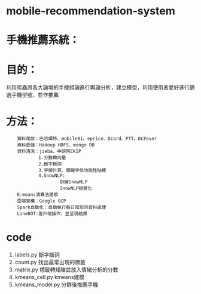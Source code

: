 # mobile-recommendation-system
# 手機推薦系統：
# 目的：
利用爬蟲將各大論壇的手機頻論進行輿論分析，建立模型，利用使用者愛好進行篩選手機型號，並作推薦

# 方法：
        資料爬取：巴哈姆特、mobile01、eprice、Dcard、PTT、DCFever
        資料倉儲：Hadoop HDFS、mongo DB
        資料清洗：jieba、中研院CKIP
                1.分數轉向量
                2.斷字斷詞
                3.字頻計算、關鍵字依功能性貼標
                4.SnowNLP:
                        訓練SnowNLP
                        SnowNLP視覺化
        K-means演算法建模
        雲端架構：Google GCP
        Spark自動化：自動執行每日爬取的資料處理
        LineBOT:客戶端操作，並呈現結果

# code 
1.  labels.py
	斷字斷詞
2. count.py
	找出最常出現的標籤
3. matrix.py
	標籤轉矩陣並放入情緒分析的分數
4. kmeans_cell.py
	kmeans建模
5. kmeans_model.py
	分群後推薦手機